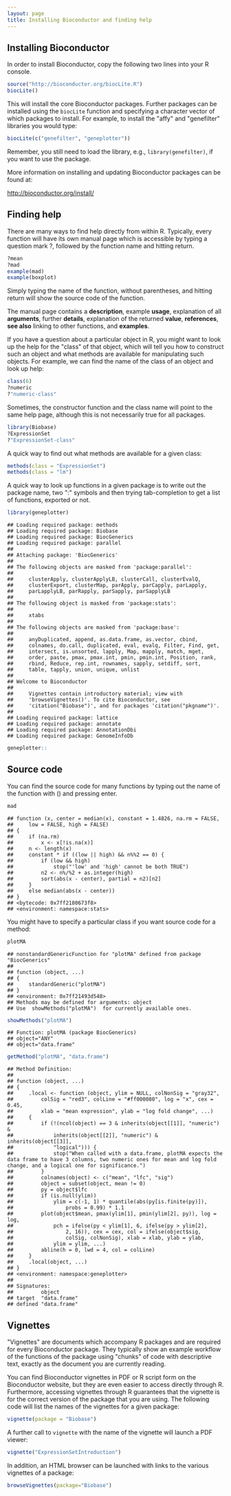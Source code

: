 ```yaml
---
layout: page
title: Installing Bioconductor and finding help
---
```


## Installing Bioconductor

In order to install Bioconductor, copy the following two lines into your R console.


```r
source("http://bioconductor.org/biocLite.R")
biocLite()
```


This will install the core Bioconductor packages. Further packages can be installed using the `biocLite` function and specifying a character vector of which packages to install. For example, to install the "affy" and "genefilter" libraries you would type:


```r
biocLite(c("genefilter", "geneplotter"))
```


Remember, you still need to load the library, e.g., `library(genefilter)`, if you want to use the package.

More information on installing and updating Bioconductor packages can be found at:

http://bioconductor.org/install/

## Finding help

There are many ways to find help directly from within R. Typically, every function will have its own manual page which is accessible by typing a question mark ?, followed by the function name and hitting return.


```r
?mean
?mad
example(mad)
example(boxplot)
```


Simply typing the name of the function, without parentheses, and hitting return will show the source code of the function.

The manual page contains a **description**, example **usage**, explanation of all **arguments**, further **details**, explanation of the returned **value**, **references**, **see also** linking to other functions, and **examples**.

If you have a question about a particular object in R, you might want to look up the help for the "class" of that object, which will tell you how to construct such an object and what methods are available for manipulating such objects. For example, we can find the name of the class of an object and look up help:


```r
class(6)
?numeric
?"numeric-class"
```


Sometimes, the constructor function and the class name will point to the same help page, although this is not necessarily true for all packages.


```r
library(Biobase)
?ExpressionSet
?"ExpressionSet-class"
```


A quick way to find out what methods are available for a given class:


```r
methods(class = "ExpressionSet")
methods(class = "lm")
```


A quick way to look up functions in a given package is to write out the package name, two ":" symbols and then trying tab-completion to get a list of functions, exported or not.


```r
library(geneplotter)
```

```
## Loading required package: methods
## Loading required package: Biobase
## Loading required package: BiocGenerics
## Loading required package: parallel
## 
## Attaching package: 'BiocGenerics'
## 
## The following objects are masked from 'package:parallel':
## 
##     clusterApply, clusterApplyLB, clusterCall, clusterEvalQ,
##     clusterExport, clusterMap, parApply, parCapply, parLapply,
##     parLapplyLB, parRapply, parSapply, parSapplyLB
## 
## The following object is masked from 'package:stats':
## 
##     xtabs
## 
## The following objects are masked from 'package:base':
## 
##     anyDuplicated, append, as.data.frame, as.vector, cbind,
##     colnames, do.call, duplicated, eval, evalq, Filter, Find, get,
##     intersect, is.unsorted, lapply, Map, mapply, match, mget,
##     order, paste, pmax, pmax.int, pmin, pmin.int, Position, rank,
##     rbind, Reduce, rep.int, rownames, sapply, setdiff, sort,
##     table, tapply, union, unique, unlist
## 
## Welcome to Bioconductor
## 
##     Vignettes contain introductory material; view with
##     'browseVignettes()'. To cite Bioconductor, see
##     'citation("Biobase")', and for packages 'citation("pkgname")'.
## 
## Loading required package: lattice
## Loading required package: annotate
## Loading required package: AnnotationDbi
## Loading required package: GenomeInfoDb
```



```r
geneplotter::
```


## Source code

You can find the source code for many functions by typing out the name of the function with () and pressing enter.


```r
mad
```

```
## function (x, center = median(x), constant = 1.4826, na.rm = FALSE, 
##     low = FALSE, high = FALSE) 
## {
##     if (na.rm) 
##         x <- x[!is.na(x)]
##     n <- length(x)
##     constant * if ((low || high) && n%%2 == 0) {
##         if (low && high) 
##             stop("'low' and 'high' cannot be both TRUE")
##         n2 <- n%/%2 + as.integer(high)
##         sort(abs(x - center), partial = n2)[n2]
##     }
##     else median(abs(x - center))
## }
## <bytecode: 0x7ff2180673f8>
## <environment: namespace:stats>
```


You might have to specify a particular class if you want source code for a method:


```r
plotMA
```

```
## nonstandardGenericFunction for "plotMA" defined from package "BiocGenerics"
## 
## function (object, ...) 
## {
##     standardGeneric("plotMA")
## }
## <environment: 0x7ff21493d548>
## Methods may be defined for arguments: object
## Use  showMethods("plotMA")  for currently available ones.
```

```r
showMethods("plotMA")
```

```
## Function: plotMA (package BiocGenerics)
## object="ANY"
## object="data.frame"
```

```r
getMethod("plotMA", "data.frame")
```

```
## Method Definition:
## 
## function (object, ...) 
## {
##     .local <- function (object, ylim = NULL, colNonSig = "gray32", 
##         colSig = "red3", colLine = "#ff000080", log = "x", cex = 0.45, 
##         xlab = "mean expression", ylab = "log fold change", ...) 
##     {
##         if (!(ncol(object) == 3 & inherits(object[[1]], "numeric") & 
##             inherits(object[[2]], "numeric") & inherits(object[[3]], 
##             "logical"))) {
##             stop("When called with a data.frame, plotMA expects the data frame to have 3 columns, two numeric ones for mean and log fold change, and a logical one for significance.")
##         }
##         colnames(object) <- c("mean", "lfc", "sig")
##         object = subset(object, mean != 0)
##         py = object$lfc
##         if (is.null(ylim)) 
##             ylim = c(-1, 1) * quantile(abs(py[is.finite(py)]), 
##                 probs = 0.99) * 1.1
##         plot(object$mean, pmax(ylim[1], pmin(ylim[2], py)), log = log, 
##             pch = ifelse(py < ylim[1], 6, ifelse(py > ylim[2], 
##                 2, 16)), cex = cex, col = ifelse(object$sig, 
##                 colSig, colNonSig), xlab = xlab, ylab = ylab, 
##             ylim = ylim, ...)
##         abline(h = 0, lwd = 4, col = colLine)
##     }
##     .local(object, ...)
## }
## <environment: namespace:geneplotter>
## 
## Signatures:
##         object      
## target  "data.frame"
## defined "data.frame"
```


## Vignettes

"Vignettes" are documents which accompany R packages and are required for every Bioconductor package. They typically show an example workflow of the functions of the package using "chunks" of code with descriptive text, exactly as the document you are currently reading. 

You can find Bioconductor vignettes in PDF or R script form on the Bioconductor website, but they are even easier to access directly through R. Furthermore, accessing vignettes through R guarantees that the vignette is for the correct version of the package that you are using. The following code will list the names of the vignettes for a given package:


```r
vignette(package = "Biobase")
```


A further call to `vignette` with the name of the vignette will launch a PDF viewer:


```r
vignette("ExpressionSetIntroduction")
```


In addition, an HTML browser can be launched with links to the various vignettes of a package:



```r
browseVignettes(package="Biobase")
```


